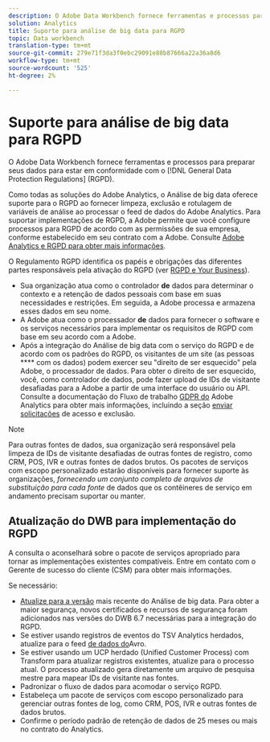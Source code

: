 ```yaml
---
description: O Adobe Data Workbench fornece ferramentas e processos para preparar seus dados para cumprir o Regulamento Geral de Proteção de Dados (RGPD).
solution: Analytics
title: Suporte para análise de big data para RGPD
topic: Data workbench
translation-type: tm+mt
source-git-commit: 279e71f3da3f0ebc29091e88b87666a22a36a8d6
workflow-type: tm+mt
source-wordcount: '525'
ht-degree: 2%

---
```



# Suporte para análise de big data para RGPD

O Adobe Data Workbench fornece ferramentas e processos para preparar seus dados para estar em conformidade com o [!DNL General Data Protection Regulations] (RGPD).

Como todas as soluções do Adobe Analytics, o Análise de big data oferece suporte para o RGPD ao fornecer limpeza, exclusão e rotulagem de variáveis de análise ao processar o feed de dados do Adobe Analytics. Para suportar implementações de RGPD, a Adobe permite que você configure processos para RGPD de acordo com as permissões de sua empresa, conforme estabelecido em seu contrato com a Adobe. Consulte [Adobe Analytics e RGPD para obter mais informações](https://docs.adobe.com/content/help/en/analytics/admin/data-governance/an-gdpr-overview.html).

O Regulamento RGPD identifica os papéis e obrigações das diferentes partes responsáveis pela ativação do RGPD (ver [RGPD e Your Business](https://www.adobe.com/br/privacy/general-data-protection-regulation.html)).

* Sua organização atua como o controlador **de** dados para determinar o contexto e a retenção de dados pessoais com base em suas necessidades e restrições. Em seguida, a Adobe processa e armazena esses dados em seu nome.
* A Adobe atua como o processador **de** dados para fornecer o software e os serviços necessários para implementar os requisitos de RGPD com base em seu acordo com a Adobe.
* Após a integração do Análise de big data com o serviço do RGPD e de acordo com os padrões do RGPD, os visitantes de um site (as pessoas **** com os dados) podem exercer seu &quot;direito de ser esquecido&quot; pela Adobe, o processador de dados. Para obter o direito de ser esquecido, você, como controlador de dados, pode fazer upload de IDs de visitante desafiadas para a Adobe a partir de uma interface do usuário ou API. Consulte a documentação do Fluxo de trabalho [GDPR do](https://docs.adobe.com/help/en/analytics/admin/data-governance/an-gdpr-workflow.html) Adobe Analytics para obter mais informações, incluindo a seção [enviar solicitações](https://docs.adobe.com/content/help/en/analytics/admin/data-governance/gdpr-submit-access-delete.html) de acesso e exclusão.

>[!NOTE]
>
>Para outras fontes de dados, sua organização será responsável pela limpeza de IDs de visitante desafiadas de outras fontes de registro, como CRM, POS, IVR e outras fontes de dados brutos. Os pacotes de serviços com escopo personalizado estarão disponíveis para fornecer suporte às organizações, _fornecendo um conjunto completo de arquivos de substituição para cada fonte_ de dados que os contêineres de serviço em andamento precisam suportar ou manter.

## Atualização do DWB para implementação do RGPD

A consulta o aconselhará sobre o pacote de serviços apropriado para tornar as implementações existentes compatíveis. Entre em contato com o Gerente de sucesso do cliente (CSM) para obter mais informações.

Se necessário:

* [Atualize para a versão](https://docs.adobe.com/content/help/pt-BR/data-workbench/using/release-notes/release-notes.html) mais recente do Análise de big data. Para obter a maior segurança, novos certificados e recursos de segurança foram adicionados nas versões do DWB 6.7 necessárias para a integração do RGPD.
* Se estiver usando registros de eventos do TSV Analytics herdados, atualize para o feed [de dados do](https://docs.adobe.com/content/help/en/data-workbench/using/dataset/log-proc-config-file/c-log-sources.html#section-9a824b4c3d5549e7952a7111232035b2)Avro.
* Se estiver usando um UCP herdado (Unified Customer Process) com Transform para atualizar registros existentes, atualize para o processo atual. O processo atualizado gera diretamente um arquivo de pesquisa mestre para mapear IDs de visitante nas fontes.
* Padronizar o fluxo de dados para acomodar o serviço RGPD.
* Estabeleça um pacote de serviços com escopo personalizado para gerenciar outras fontes de log, como CRM, POS, IVR e outras fontes de dados brutos.
* Confirme o período padrão de retenção de dados de 25 meses ou mais no contrato do Analytics.
